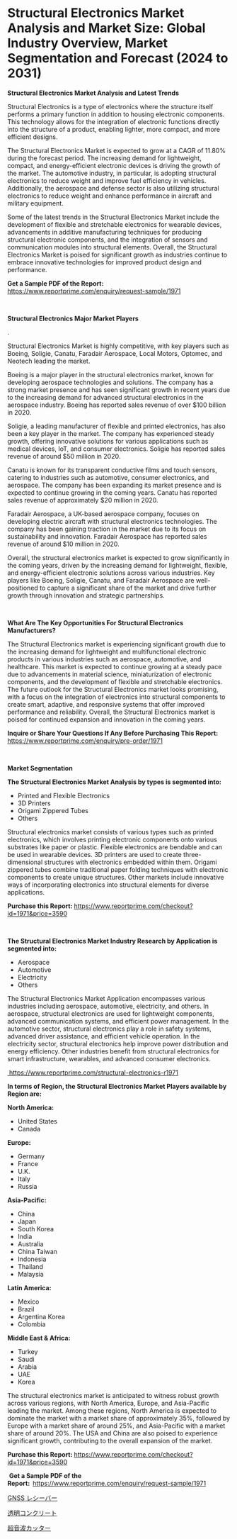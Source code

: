 <p><h1>Structural Electronics Market Analysis and Market Size: Global Industry Overview, Market Segmentation and Forecast (2024 to 2031)</h1></p><p><strong>Structural Electronics Market Analysis and Latest Trends</strong></p>
<p><p>Structural Electronics is a type of electronics where the structure itself performs a primary function in addition to housing electronic components. This technology allows for the integration of electronic functions directly into the structure of a product, enabling lighter, more compact, and more efficient designs. </p><p>The Structural Electronics Market is expected to grow at a CAGR of 11.80% during the forecast period. The increasing demand for lightweight, compact, and energy-efficient electronic devices is driving the growth of the market. The automotive industry, in particular, is adopting structural electronics to reduce weight and improve fuel efficiency in vehicles. Additionally, the aerospace and defense sector is also utilizing structural electronics to reduce weight and enhance performance in aircraft and military equipment. </p><p>Some of the latest trends in the Structural Electronics Market include the development of flexible and stretchable electronics for wearable devices, advancements in additive manufacturing techniques for producing structural electronic components, and the integration of sensors and communication modules into structural elements. Overall, the Structural Electronics Market is poised for significant growth as industries continue to embrace innovative technologies for improved product design and performance.</p></p>
<p><strong>Get a Sample PDF of the Report:&nbsp;</strong> <a href="https://www.reportprime.com/enquiry/request-sample/1971">https://www.reportprime.com/enquiry/request-sample/1971</a></p>
<p>&nbsp;</p>
<p><strong>Structural Electronics Major Market Players</strong></p>
<p><p>.</p><p>Structural Electronics Market is highly competitive, with key players such as Boeing, Soligie, Canatu, Faradair Aerospace, Local Motors, Optomec, and Neotech leading the market. </p><p>Boeing is a major player in the structural electronics market, known for developing aerospace technologies and solutions. The company has a strong market presence and has seen significant growth in recent years due to the increasing demand for advanced structural electronics in the aerospace industry. Boeing has reported sales revenue of over $100 billion in 2020.</p><p>Soligie, a leading manufacturer of flexible and printed electronics, has also been a key player in the market. The company has experienced steady growth, offering innovative solutions for various applications such as medical devices, IoT, and consumer electronics. Soligie has reported sales revenue of around $50 million in 2020.</p><p>Canatu is known for its transparent conductive films and touch sensors, catering to industries such as automotive, consumer electronics, and aerospace. The company has been expanding its market presence and is expected to continue growing in the coming years. Canatu has reported sales revenue of approximately $20 million in 2020.</p><p>Faradair Aerospace, a UK-based aerospace company, focuses on developing electric aircraft with structural electronics technologies. The company has been gaining traction in the market due to its focus on sustainability and innovation. Faradair Aerospace has reported sales revenue of around $10 million in 2020.</p><p>Overall, the structural electronics market is expected to grow significantly in the coming years, driven by the increasing demand for lightweight, flexible, and energy-efficient electronic solutions across various industries. Key players like Boeing, Soligie, Canatu, and Faradair Aerospace are well-positioned to capture a significant share of the market and drive further growth through innovation and strategic partnerships.</p></p>
<p>&nbsp;</p>
<p><strong>What Are The Key Opportunities For Structural Electronics Manufacturers?</strong></p>
<p><p>The Structural Electronics market is experiencing significant growth due to the increasing demand for lightweight and multifunctional electronic products in various industries such as aerospace, automotive, and healthcare. This market is expected to continue growing at a steady pace due to advancements in material science, miniaturization of electronic components, and the development of flexible and stretchable electronics. The future outlook for the Structural Electronics market looks promising, with a focus on the integration of electronics into structural components to create smart, adaptive, and responsive systems that offer improved performance and reliability. Overall, the Structural Electronics market is poised for continued expansion and innovation in the coming years.</p></p>
<p><strong>Inquire or Share Your Questions If Any Before Purchasing This Report:</strong> <a href="https://www.reportprime.com/enquiry/pre-order/1971">https://www.reportprime.com/enquiry/pre-order/1971</a></p>
<p>&nbsp;</p>
<p><strong>Market Segmentation</strong></p>
<p><strong>The Structural Electronics Market Analysis by types is segmented into:</strong></p>
<p><ul><li>Printed and Flexible Electronics</li><li>3D Printers</li><li>Origami Zippered Tubes</li><li>Others</li></ul></p>
<p><p>Structural electronics market consists of various types such as printed electronics, which involves printing electronic components onto various substrates like paper or plastic. Flexible electronics are bendable and can be used in wearable devices. 3D printers are used to create three-dimensional structures with electronics embedded within them. Origami zippered tubes combine traditional paper folding techniques with electronic components to create unique structures. Other markets include innovative ways of incorporating electronics into structural elements for diverse applications.</p></p>
<p><strong>Purchase this Report:&nbsp;</strong><a href="https://www.reportprime.com/checkout?id=1971&price=3590">https://www.reportprime.com/checkout?id=1971&price=3590</a></p>
<p>&nbsp;</p>
<p><strong>The Structural Electronics Market Industry Research by Application is segmented into:</strong></p>
<p><ul><li>Aerospace</li><li>Automotive</li><li>Electricity</li><li>Others</li></ul></p>
<p><p>The Structural Electronics Market Application encompasses various industries including aerospace, automotive, electricity, and others. In aerospace, structural electronics are used for lightweight components, advanced communication systems, and efficient power management. In the automotive sector, structural electronics play a role in safety systems, advanced driver assistance, and efficient vehicle operation. In the electricity sector, structural electronics help improve power distribution and energy efficiency. Other industries benefit from structural electronics for smart infrastructure, wearables, and advanced consumer electronics.</p></p>
<p><a href="https://www.reportprime.com/structural-electronics-r1971">&nbsp;https://www.reportprime.com/structural-electronics-r1971</a></p>
<p><strong>In terms of Region, the Structural Electronics Market Players available by Region are:</strong></p>
<p>
    <p> <strong> North America: </strong>
        <ul>
            <li>United States</li>
            <li>Canada</li>
        </ul>
        </p> 
    <p> <strong> Europe: </strong>
        <ul>
            <li>Germany</li>
            <li>France</li>
            <li>U.K.</li>
            <li>Italy</li>
            <li>Russia</li>
        </ul>
        </p> 
    <p> <strong> Asia-Pacific: </strong>
        <ul>
            <li>China</li>
            <li>Japan</li>
            <li>South Korea</li>
            <li>India</li>
            <li>Australia</li>
            <li>China Taiwan</li>
            <li>Indonesia</li>
            <li>Thailand</li>
            <li>Malaysia</li>
        </ul>
        </p> 
    <p> <strong> Latin America: </strong>
        <ul>
            <li>Mexico</li>
            <li>Brazil</li>
            <li>Argentina Korea</li>
            <li>Colombia</li>
        </ul>
        </p> 
    <p> <strong> Middle East & Africa: </strong>
        <ul>
            <li>Turkey</li>
            <li>Saudi</li>
            <li>Arabia</li>
            <li>UAE</li>
            <li>Korea</li>
        </ul>
    </p>
    </p>
<p><p>The structural electronics market is anticipated to witness robust growth across various regions, with North America, Europe, and Asia-Pacific leading the market. Among these regions, North America is expected to dominate the market with a market share of approximately 35%, followed by Europe with a market share of around 25%, and Asia-Pacific with a market share of around 20%. The USA and China are also poised to experience significant growth, contributing to the overall expansion of the market.</p></p>
<p><strong>Purchase this Report: </strong><a href="https://www.reportprime.com/checkout?id=1971&price=3590">https://www.reportprime.com/checkout?id=1971&price=3590</a></p>
<p>&nbsp;<strong>Get a Sample PDF of the Report:&nbsp;&nbsp;</strong><a href="https://www.reportprime.com/enquiry/request-sample/1971">https://www.reportprime.com/enquiry/request-sample/1971</a></p>
<p><strong></strong></p>
<p><p><a href="https://github.com/tanyaali3/Market-Research-Report-List-1/blob/main/838033971797.md">GNSS レシーバー</a></p><p><a href="https://github.com/DwightHuels1/Market-Research-Report-List-1/blob/main/901362371798.md">透明コンクリート</a></p><p><a href="https://github.com/JanickJohns/Market-Research-Report-List-1/blob/main/369719271799.md">超音波カッター</a></p></p>